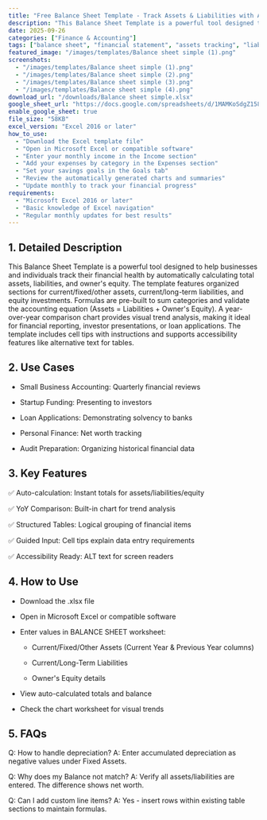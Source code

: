 ```yaml
---
title: "Free Balance Sheet Template - Track Assets & Liabilities with Auto Calculations"
description: "This Balance Sheet Template is a powerful tool designed to help businesses and individuals track their financial health by automatically calculating total assets, liabilities, and owner's equity. "
date: 2025-09-26
categories: ["Finance & Accounting"]
tags: ["balance sheet", "financial statement", "assets tracking", "liabilities calculator"]
featured_image: "/images/templates/Balance sheet simple (1).png"
screenshots:
  - "/images/templates/Balance sheet simple (1).png"
  - "/images/templates/Balance sheet simple (2).png"
  - "/images/templates/Balance sheet simple (3).png"
  - "/images/templates/Balance sheet simple (4).png"
download_url: "/downloads/Balance sheet simple.xlsx"
google_sheet_url: "https://docs.google.com/spreadsheets/d/1MAMKoSdgZ158Pp8jfjn2-Ug1hjHaCAsba0KKCHnUUn4/edit?usp=sharing"
enable_google_sheet: true
file_size: "58KB"
excel_version: "Excel 2016 or later"
how_to_use:
  - "Download the Excel template file"
  - "Open in Microsoft Excel or compatible software"
  - "Enter your monthly income in the Income section"
  - "Add your expenses by category in the Expenses section"
  - "Set your savings goals in the Goals tab"
  - "Review the automatically generated charts and summaries"
  - "Update monthly to track your financial progress"
requirements:
  - "Microsoft Excel 2016 or later"
  - "Basic knowledge of Excel navigation"
  - "Regular monthly updates for best results"
---
```



## 1. Detailed Description
This Balance Sheet Template is a powerful tool designed to help businesses and individuals track their financial health by automatically calculating total assets, liabilities, and owner's equity. The template features organized sections for current/fixed/other assets, current/long-term liabilities, and equity investments. Formulas are pre-built to sum categories and validate the accounting equation (Assets = Liabilities + Owner's Equity). A year-over-year comparison chart provides visual trend analysis, making it ideal for financial reporting, investor presentations, or loan applications. The template includes cell tips with instructions and supports accessibility features like alternative text for tables.

## 2. Use Cases

- ​Small Business Accounting: Quarterly financial reviews

- ​Startup Funding: Presenting to investors

- ​Loan Applications: Demonstrating solvency to banks

- ​Personal Finance: Net worth tracking

- ​Audit Preparation: Organizing historical financial data

## 3. Key Features

✅ Auto-calculation: Instant totals for assets/liabilities/equity

✅ YoY Comparison: Built-in chart for trend analysis

✅ Structured Tables: Logical grouping of financial items

✅ Guided Input: Cell tips explain data entry requirements

✅ Accessibility Ready: ALT text for screen readers

## 4. How to Use

- Download the .xlsx file

- Open in Microsoft Excel or compatible software

- Enter values in ​BALANCE SHEET​ worksheet:

  - Current/Fixed/Other Assets (Current Year & Previous Year columns)

  - Current/Long-Term Liabilities

  - Owner's Equity details

- View auto-calculated totals and balance

- Check the chart worksheet for visual trends

## 5. FAQs
​Q: How to handle depreciation?​​
A: Enter accumulated depreciation as negative values under Fixed Assets.

​Q: Why does my Balance not match?​​
A: Verify all assets/liabilities are entered. The difference shows net worth.

​Q: Can I add custom line items?​​
A: Yes - insert rows within existing table sections to maintain formulas.
